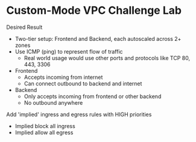 # Custom-Mode VPC Challenge Lab

Desired Result

- Two-tier setup: Frontend and Backend, each autoscaled across 2+ zones
- Use ICMP (ping) to represent flow of traffic
    - Real world usage would use other ports and protocols like TCP 80, 443, 3306
- Frontend
    - Accepts incoming from internet
    - Can connect outbound to backend and internet
- Backend
    - Only accepts incoming from frontend or other backend
    - No outbound anywhere

Add 'implied' ingress and egress rules with HIGH priorities

- Implied block all ingress
- Implied allow all egress